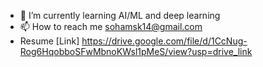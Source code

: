 - 🌱 I’m currently learning AI/ML and deep learning
- 📫 How to reach me sohamsk14@gmail.com
- Resume [Link] https://drive.google.com/file/d/1CcNug-Rog6HqobboSFwMbnoKWsl1pMeS/view?usp=drive_link


<!---
sohamkansara/sohamkansara is a ✨ special ✨ repository because its `README.md` (this file) appears on your GitHub profile.
You can click the Preview link to take a look at your changes.
--->
